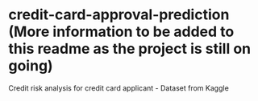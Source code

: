 # credit-card-approval-prediction (More information to be added to this readme as the project is still on going)
Credit risk analysis for credit card applicant - Dataset from Kaggle
